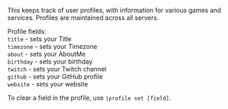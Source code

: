 This keeps track of user profiles, with information for various games and services. Profiles are maintained across all servers.

Profile fields:<br>
`title` - sets your Title<br>
`timezone` - sets your Timezone<br>
`about` - sets your AboutMe<br>
`birthday` - sets your birthday<br>
`twitch` - sets your Twitch channel<br>
`github` - sets your GitHub profile<br>
`website` - sets your website<br>

To clear a field in the profile, use `|profile set [field]`.
